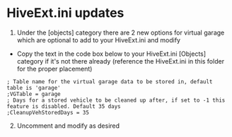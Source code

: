 # HiveExt.ini updates
1. Under the [objects] category there are 2 new options for virtual garage which are optional to add to your HiveExt.ini and modify
* Copy the text in the code box below to your HiveExt.ini [Objects] category if it's not there already (reference the HiveExt.ini in this folder for the proper placement)

```
; Table name for the virtual garage data to be stored in, default table is 'garage'
;VGTable = garage
; Days for a stored vehicle to be cleaned up after, if set to -1 this feature is disabled. Default 35 days
;CleanupVehStoredDays = 35
```
2. Uncomment and modify as desired
